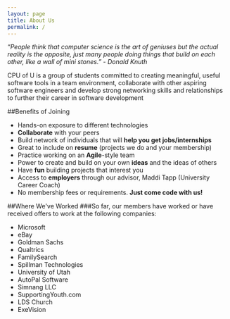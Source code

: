 ```yaml
---
layout: page
title: About Us
permalink: /
---
```


*“People think that computer science is the art of geniuses but the actual reality is the opposite, just many people doing things that build on each other, like a wall of mini stones.” - Donald Knuth*

CPU of U is a group of students committed to creating meaningful, useful software tools in a team environment, collaborate with other aspiring software engineers and develop strong networking skills and relationships to further their career in software development

##Benefits of Joining
- Hands-on exposure to different technologies
- **Collaborate** with your peers
- Build network of individuals that will **help you get jobs/internships**
- Great to include on **resume** (projects we do and your membership)
- Practice working on an **Agile**-style team
- Power to create and build on your own **ideas** and the ideas of others
- Have **fun** building projects that interest you
- Access to **employers** through our advisor, Maddi Tapp (University Career Coach)
- No membership fees or requirements. **Just come code with us!**

##Where We've Worked
###So far, our members have worked or have received offers to work at the following companies:
- Microsoft
- eBay
- Goldman Sachs
- Qualtrics
- FamilySearch
- Spillman Technologies
- University of Utah
- AutoPal Software
- Simnang LLC
- SupportingYouth.com
- LDS Church
- ExeVision
